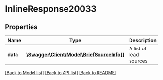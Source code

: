 # InlineResponse20033

## Properties
Name | Type | Description | Notes
------------ | ------------- | ------------- | -------------
**data** | [**\Swagger\Client\Model\BriefSourceInfo[]**](BriefSourceInfo.md) | A list of lead sources | [optional] 

[[Back to Model list]](../README.md#documentation-for-models) [[Back to API list]](../README.md#documentation-for-api-endpoints) [[Back to README]](../README.md)

